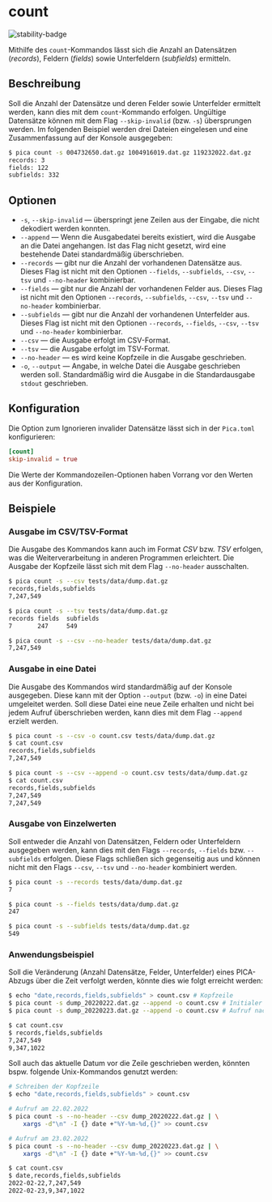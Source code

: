 # count

![stability-badge](https://img.shields.io/badge/stability-stable-green?style=flat-square)

Mithilfe des `count`-Kommandos lässt sich die Anzahl an Datensätzen
(_records_), Feldern (_fields_) sowie Unterfeldern (_subfields_)
ermitteln.

## Beschreibung

Soll die Anzahl der Datensätze und deren Felder sowie Unterfelder
ermittelt werden, kann dies mit dem `count`-Kommando erfolgen. Ungültige
Datensätze können mit dem Flag `--skip-invalid` (bzw. `-s`) übersprungen
werden. Im folgenden Beispiel werden drei Dateien eingelesen und eine
Zusammenfassung auf der Konsole ausgegeben:

```bash
$ pica count -s 004732650.dat.gz 1004916019.dat.gz 119232022.dat.gz
records: 3
fields: 122
subfields: 332
```

## Optionen

* `-s`, `--skip-invalid` — überspringt jene Zeilen aus der Eingabe, die
  nicht dekodiert werden konnten.
* `--append` — Wenn die Ausgabedatei bereits existiert, wird die
  Ausgabe an die Datei angehangen. Ist das Flag nicht gesetzt, wird eine
  bestehende Datei standardmäßig überschrieben.
* `--records` — gibt nur die Anzahl der vorhandenen Datensätze aus.
  Dieses Flag ist nicht mit den Optionen `--fields`, `--subfields`,
  `--csv`, `--tsv` und `--no-header` kombinierbar.
* `--fields` — gibt nur die Anzahl der vorhandenen Felder aus.
  Dieses Flag ist nicht mit den Optionen `--records`, `--subfields`,
  `--csv`, `--tsv` und `--no-header` kombinierbar.
* `--subfields` — gibt nur die Anzahl der vorhandenen Unterfelder aus.
  Dieses Flag ist nicht mit den Optionen `--records`, `--fields`,
  `--csv`, `--tsv` und `--no-header` kombinierbar.
* `--csv` — die Ausgabe erfolgt im CSV-Format.
* `--tsv` — die Ausgabe erfolgt im TSV-Format.
* `--no-header` — es wird keine Kopfzeile in die Ausgabe geschrieben.
* `-o`, `--output` — Angabe, in welche Datei die Ausgabe geschrieben
  werden soll. Standardmäßig wird die Ausgabe in die Standardausgabe
  `stdout` geschrieben.

## Konfiguration

<!-- TODO: Link zum allgemeinen Kapitel über die Konfigurationsdatei -->

Die Option zum Ignorieren invalider Datensätze lässt sich in der
`Pica.toml` konfigurieren:

```toml
[count]
skip-invalid = true
```

Die Werte der Kommandozeilen-Optionen haben Vorrang vor den Werten aus
der Konfiguration.

## Beispiele

### Ausgabe im CSV/TSV-Format

Die Ausgabe des Kommandos kann auch im Format _CSV_ bzw. _TSV_ erfolgen,
was die Weiterverarbeitung in anderen Programmen erleichtert. Die
Ausgabe der Kopfzeile lässt sich mit dem Flag `--no-header` ausschalten.

```bash
$ pica count -s --csv tests/data/dump.dat.gz
records,fields,subfields
7,247,549

$ pica count -s --tsv tests/data/dump.dat.gz
records fields  subfields
7       247     549

$ pica count -s --csv --no-header tests/data/dump.dat.gz
7,247,549
```

### Ausgabe in eine Datei

Die Ausgabe des Kommandos wird standardmäßig auf der Konsole ausgegeben.
Diese kann mit der Option `--output` (bzw. `-o`) in eine Datei
umgeleitet werden. Soll diese Datei eine neue Zeile erhalten und nicht
bei jedem Aufruf überschrieben werden, kann dies mit dem Flag `--append`
erzielt werden.

```bash
$ pica count -s --csv -o count.csv tests/data/dump.dat.gz
$ cat count.csv
records,fields,subfields
7,247,549

$ pica count -s --csv --append -o count.csv tests/data/dump.dat.gz
$ cat count.csv
records,fields,subfields
7,247,549
7,247,549
```

### Ausgabe von Einzelwerten

Soll entweder die Anzahl von Datensätzen, Feldern oder Unterfeldern
ausgegeben werden, kann dies mit den Flags `--records`, `--fields` bzw.
`--subfields` erfolgen. Diese Flags schließen sich gegenseitig aus und
können nicht mit den Flags `--csv`, `--tsv` und `--no-header` kombiniert
werden.

```bash
$ pica count -s --records tests/data/dump.dat.gz
7

$ pica count -s --fields tests/data/dump.dat.gz
247

$ pica count -s --subfields tests/data/dump.dat.gz
549
```

### Anwendungsbeispiel

Soll die Veränderung (Anzahl Datensätze, Felder, Unterfelder) eines
PICA-Abzugs über die Zeit verfolgt werden, könnte dies wie folgt
erreicht werden:

```bash
$ echo "date,records,fields,subfields" > count.csv # Kopfzeile
$ pica count -s dump_20220222.dat.gz --append -o count.csv # Initialer Aufruf
$ pica count -s dump_20220223.dat.gz --append -o count.csv # Aufruf nach x Tagen

$ cat count.csv
$ records,fields,subfields
7,247,549
9,347,1022
```

Soll auch das aktuelle Datum vor die Zeile geschrieben werden, könnten
bspw. folgende Unix-Kommandos genutzt werden:

```bash
# Schreiben der Kopfzeile
$ echo "date,records,fields,subfields" > count.csv

# Aufruf am 22.02.2022
$ pica count -s --no-header --csv dump_20220222.dat.gz | \
    xargs -d"\n" -I {} date +"%Y-%m-%d,{}" >> count.csv

# Aufruf am 23.02.2022
$ pica count -s --no-header --csv dump_20220223.dat.gz | \
    xargs -d"\n" -I {} date +"%Y-%m-%d,{}" >> count.csv

$ cat count.csv
$ date,records,fields,subfields
2022-02-22,7,247,549
2022-02-23,9,347,1022
```
